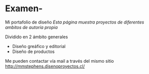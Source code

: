 # Examen-
Mi portafolio de diseño
*Esta página muestra proyectos de diferentes ambitos de autoría propia*

Dividido en 2 ámbito generales

* Diseño greáfico y editorial
* Diseño de productos

Me pueden contactar vía mail a través del mismo sitio http://mmstephens.disenoproyectos.cl/
